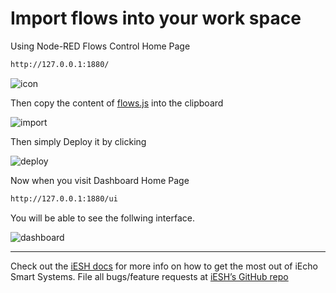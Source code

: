 # Import flows into your work space #

Using Node-RED Flows Control Home Page

```html
http://127.0.0.1:1880/
```

![icon](https://ipool.remotewebaccess.com/wp-content/uploads/2019/03/photo_2019-03-17_19-34-16.jpg)

Then copy the content of [flows.js](https://github.com/exploi8/SHKit/blob/master/node/flows.js) into the clipboard

![import](https://ipool.remotewebaccess.com/wp-content/uploads/2019/03/import.png)

Then simply Deploy it by clicking

![deploy](https://ipool.remotewebaccess.com/wp-content/uploads/2019/03/deploy.png)

Now when you visit Dashboard Home Page

```html
http://127.0.0.1:1880/ui
```

You will be able to see the follwing interface.

![dashboard](https://ipool.remotewebaccess.com/wp-content/uploads/2019/03/dashboard-330x480.png)

___

Check out the [iESH docs][iESH-docs] for more info on how to get the most out of iEcho Smart Systems. File all bugs/feature requests at [iESH’s GitHub repo][iESH-gh]

[iESH-docs]: https://exploi8.github.io/SHKit
[iESH-gh]:   https://github.com/exploi8/SHKit